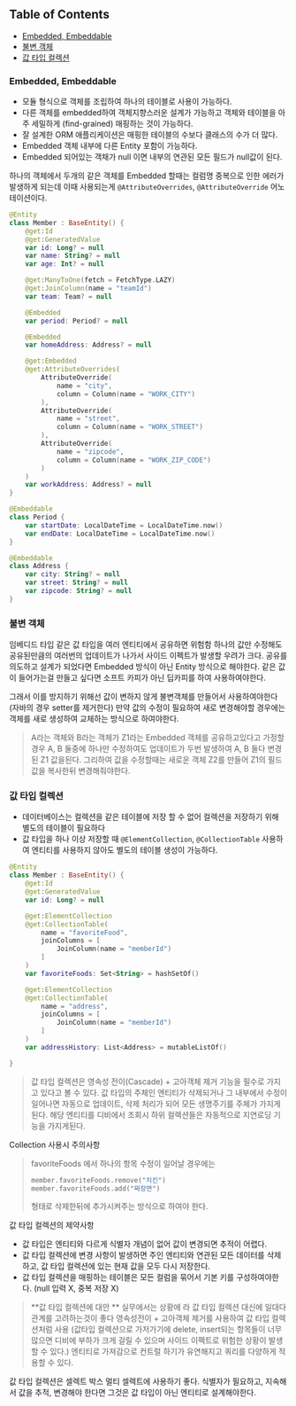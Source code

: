 <!--[TOC]: # "## Table of Contents"-->

## Table of Contents
- [Embedded, Embeddable](#embedded-embeddable)
- [불변 객체](#불변-객체)
- [값 타입 컬렉션](#값-타입-컬렉션)


### Embedded, Embeddable
- 모듈 형식으로 객체를 조립하여 하나의 테이블로 사용이 가능하다.
- 다른 객체를 embedded하여  객체지향스러운 설계가 가능하고 객체와 테이블을 아주 세밀하게 (find-grained) 매핑하는 것이 가능하다.
- 잘 설계한 ORM 애플리케이션은 매핑한 테이블의 수보다 클래스의 수가 더 많다.
- Embedded 객체 내부에 다른 Entity 포함이 가능하다.
- Embedded 되어있는 객채가 null 이면 내부의 연관된 모든 필드가 null값이 된다.

하나의 객체에서 두개의 같은 객체를 Embedded 할때는 컬럼명 중복으로 인한 에러가 발생하게 되는데 이때 사용되는게 `@AttributeOverrides`, `@AttributeOverride` 어노테이션이다.

``` kotlin
@Entity
class Member : BaseEntity() {
    @get:Id
    @get:GeneratedValue
    var id: Long? = null
    var name: String? = null
    var age: Int? = null

    @get:ManyToOne(fetch = FetchType.LAZY)
    @get:JoinColumn(name = "teamId")
    var team: Team? = null

    @Embedded
    var period: Period? = null

    @Embedded
    var homeAddress: Address? = null

    @get:Embedded
    @get:AttributeOverrides(
        AttributeOverride(
            name = "city",
            column = Column(name = "WORK_CITY")
        ),
        AttributeOverride(
            name = "street",
            column = Column(name = "WORK_STREET")
        ),
        AttributeOverride(
            name = "zipcode",
            column = Column(name = "WORK_ZIP_CODE")
        )
    )
    var workAddress: Address? = null
} 

@Embeddable
class Period {
    var startDate: LocalDateTime = LocalDateTime.now()
    var endDate: LocalDateTime = LocalDateTime.now()
}

@Embeddable
class Address {
    var city: String? = null
    var street: String? = null
    var zipcode: String? = null
}
```

### 불변 객체
임베디드 타입 같은 값 타입을 여러 엔티티에서 공유하면 위험함
하나의 값만 수정해도 공유된만큼의 여러번의 업데이트가 나가서 사이드 이펙트가 발생할 우려가 크다.
공유를 의도하고 설계가 되었다면 Embedded 방식이 아닌 Entity 방식으로 해야한다.
같은 값이 들어가는걸 만들고 싶다면 소프트 카피가 아닌 딥카피를 하여 사용하여야한다.

그래서 이를 방지하기 위해선 값이 변하지 않게 불변객체를 만들어서 사용하여야한다 (자바의 경우 setter를 제거한다)
만약 값의 수정이 필요하여 새로 변경해야할 경우에는 객체를 새로 생성하여 교체하는 방식으로 하여야한다.

> A라는 객체와 B라는 객체가 Z1라는 Embedded 객체를 공유하고있다고 가정할경우
> A, B 둘중에 하나만 수정하여도 업데이트가 두번 발생하여 A, B 둘다 변경된 Z1 값을된다.
> 그리하여 값을 수정할때는 새로운 객체 Z2를 만들어 Z1의 필드 값을 복사한뒤 변경해줘야한다.

### 값 타입 컬렉션

- 데이터베이스는 컬렉션을 같은 테이블에 저장 할 수 없어 컬렉션을 저장하기 위해 별도의 테이블이 필요하다
- 값 타입을 하나 이상 저장할 때 `@ElementCollection`, `@CollectionTable` 사용하여 엔티티를 사용하지 않아도 별도의 테이블 생성이 가능하다.

``` kotlin
@Entity
class Member : BaseEntity() {
    @get:Id
    @get:GeneratedValue
    var id: Long? = null

    @get:ElementCollection
    @get:CollectionTable(
        name = "favoriteFood",
        joinColumns = [
            JoinColumn(name = "memberId")
        ]
    )
    var favoriteFoods: Set<String> = hashSetOf()

    @get:ElementCollection
    @get:CollectionTable(
        name = "address",
        joinColumns = [
            JoinColumn(name = "memberId")
        ] 
    )
    var addressHistory: List<Address> = mutableListOf()

}
```

> 값 타입 컬렉션은 영속성 전이(Cascade) + 고아객체 제거 기능을 필수로 가지고 있다고 볼 수 있다.
> 값 타입의 주체인 엔티티가 삭제되거나 그 내부에서 수정이 일어나면 자동으로 업데이트, 삭제 처리가 되어 모든 생명주기를 주체가 가지게 된다.
> 해당 엔티티를 디비에서 조회시 하위 컬렉션들은 자동적으로 지연로딩 기능을 가지게된다.


Collection 사용시 주의사항
> favoriteFoods 에서 하나의 항목 수정이 일어날 경우에는
> ``` kotlin
> member.favoriteFoods.remove("치킨")
> member.favoriteFoods.add("짜장면")
> ```
> 형태로 삭제한뒤에 추가시켜주는 방식으로 하여야 한다.

값 타입 컬렉션의 제약사항
- 값 타입은 엔티티와 다르게 식별자 개념이 없어 값이 변경되면 추적이 어렵다.
- 값 타입 컬렉션에 변경 사항이 발생하면 주인 엔티티와 연관된 모든 데이터를 삭제하고, 값 타입 컬렉션에 있는 현재 값을 모두 다시 저장한다.
- 값 타입 컬렉션을 매핑하는 테이블은 모든 컬럼을 묶어서 기본 키를 구성하여야한다. (null 입력 X, 중복 저장 X)
> **값 타입 컬렉션에 대안 **
> 실무에서는 상황에 라 값 타입 컬렉션 대신에 일대다 관계를 고려하는것이 좋다
> 영속성전이 + 고아객체 제거를 사용하여 값 타입 컬렉션처럼 사용
> (값타입 컬렉션으로 가저가기에 delete, insert되는 항목들이 너무 많으면 디비에 부하가 크게 걸릴 수 있으며 사이드 이펙트로 위험한 상황이 발생 할 수 있다.)
> 엔티티로 가져감으로 컨트럴 하기가 유연해지고 쿼리를 다양하게 적용할 수 있다.

값 타입 컬렉션은 셀렉트 박스 멀티 셀렉트에 사용하기 좋다.
식별자가 필요하고, 지속해서 값을 추적, 변경해야 한다면 그것은 값 타입이 아닌 엔티티로 설계해야한다.
